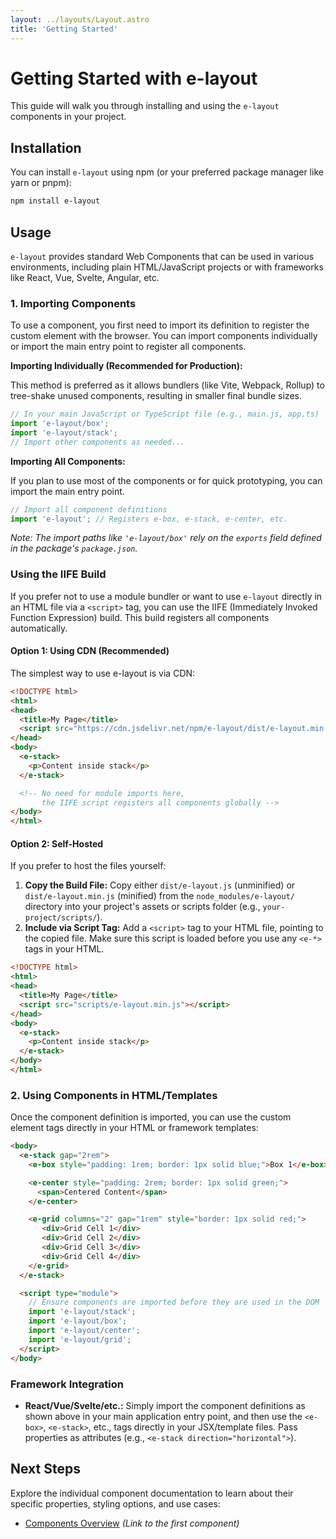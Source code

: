 ```yaml
---
layout: ../layouts/Layout.astro
title: 'Getting Started'
---
```


# Getting Started with e-layout

This guide will walk you through installing and using the `e-layout` components in your project.

## Installation

You can install `e-layout` using npm (or your preferred package manager like yarn or pnpm):

```bash
npm install e-layout
```

## Usage

`e-layout` provides standard Web Components that can be used in various environments, including plain HTML/JavaScript projects or with frameworks like React, Vue, Svelte, Angular, etc.

### 1. Importing Components

To use a component, you first need to import its definition to register the custom element with the browser. You can import components individually or import the main entry point to register all components.

**Importing Individually (Recommended for Production):**

This method is preferred as it allows bundlers (like Vite, Webpack, Rollup) to tree-shake unused components, resulting in smaller final bundle sizes.

```javascript
// In your main JavaScript or TypeScript file (e.g., main.js, app.ts)
import 'e-layout/box';
import 'e-layout/stack';
// Import other components as needed...
```

**Importing All Components:**

If you plan to use most of the components or for quick prototyping, you can import the main entry point.

```javascript
// Import all component definitions
import 'e-layout'; // Registers e-box, e-stack, e-center, etc.
```

*Note: The import paths like `'e-layout/box'` rely on the `exports` field defined in the package's `package.json`.*

### Using the IIFE Build

If you prefer not to use a module bundler or want to use `e-layout` directly in an HTML file via a `<script>` tag, you can use the IIFE (Immediately Invoked Function Expression) build. This build registers all components automatically.

#### Option 1: Using CDN (Recommended)

The simplest way to use e-layout is via CDN:

```html
<!DOCTYPE html>
<html>
<head>
  <title>My Page</title>
  <script src="https://cdn.jsdelivr.net/npm/e-layout/dist/e-layout.min.js"></script>
</head>
<body>
  <e-stack>
    <p>Content inside stack</p>
  </e-stack>

  <!-- No need for module imports here,
       the IIFE script registers all components globally -->
</body>
</html>
```

#### Option 2: Self-Hosted

If you prefer to host the files yourself:

1.  **Copy the Build File:** Copy either `dist/e-layout.js` (unminified) or `dist/e-layout.min.js` (minified) from the `node_modules/e-layout/` directory into your project's assets or scripts folder (e.g., `your-project/scripts/`).
2.  **Include via Script Tag:** Add a `<script>` tag to your HTML file, pointing to the copied file. Make sure this script is loaded before you use any `<e-*> `tags in your HTML.

```html
<!DOCTYPE html>
<html>
<head>
  <title>My Page</title>
  <script src="scripts/e-layout.min.js"></script>
</head>
<body>
  <e-stack>
    <p>Content inside stack</p>
  </e-stack>
</body>
</html>
```

### 2. Using Components in HTML/Templates

Once the component definition is imported, you can use the custom element tags directly in your HTML or framework templates:

```html
<body>
  <e-stack gap="2rem">
    <e-box style="padding: 1rem; border: 1px solid blue;">Box 1</e-box>

    <e-center style="padding: 2rem; border: 1px solid green;">
      <span>Centered Content</span>
    </e-center>

    <e-grid columns="2" gap="1rem" style="border: 1px solid red;">
       <div>Grid Cell 1</div>
       <div>Grid Cell 2</div>
       <div>Grid Cell 3</div>
       <div>Grid Cell 4</div>
    </e-grid>
  </e-stack>

  <script type="module">
    // Ensure components are imported before they are used in the DOM
    import 'e-layout/stack';
    import 'e-layout/box';
    import 'e-layout/center';
    import 'e-layout/grid';
  </script>
</body>
```

### Framework Integration

*   **React/Vue/Svelte/etc.:** Simply import the component definitions as shown above in your main application entry point, and then use the `<e-box>`, `<e-stack>`, etc., tags directly in your JSX/template files. Pass properties as attributes (e.g., `<e-stack direction="horizontal">`).

## Next Steps

Explore the individual component documentation to learn about their specific properties, styling options, and use cases:

*   [Components Overview](./components/box) *(Link to the first component)*